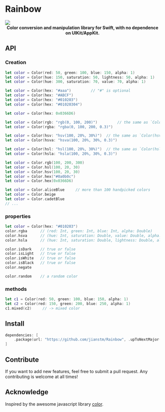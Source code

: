 # Rainbow

<a href="https://travis-ci.org/jianstm/Rainbow">
  <img src="https://travis-ci.org/jianstm/Rainbow.svg?branch=master">
</a>
<br>
<div align="center">
    <strong>Color conversion and manipulation library for Swift, with no dependence on UIKit/AppKit.</strong>
</div>

## API

### Creation

```swift
let color = Color(red: 50, green: 100, blue: 150, alpha: 1)
let color = Color(hue: 150, saturation: 50, lightness: 50, alpha: 1)
let color = Color(hue: 300, saturation: 70, value: 70, alpha: 1)

let color = Color(hex: "#aaa")         // "#" is optional
let color = Color(hex: "#ABCF")        
let color = Color(hex: "#010203")      
let color = Color(hex: "#01020304")    

let color = Color(hex: 0x0366D6)

let color = Color(rgb: "rgb(0, 100, 200)")         // the same as `Color(rgba:)"
let color = Color(rgba: "rgba(0, 100, 200, 0.3)")

let color = Color(hsv: "hsv(100, 20%, 30%)")  // the same as `Color(hsva:)"
let color = Color(hsva: "hsva(100, 20%, 30%, 0.3)")

let color = Color(hsl: "hsl(100, 20%, 30%)")  // the same as `Color(hsla:)"
let color = Color(hsla: "hsla(100, 20%, 30%, 0.3)")

let color = Color.rgb(100, 200, 300)
let color = Color.hsl(100, 20, 30)
let color = Color.hsv(100, 20, 30)
let color = Color.hex("#0a0b0c")
let color = Color.hex(0x0366D6)

let color = Color.aliceBlue		// more than 100 handpicked colors
let color = Color.beige
let color = Color.cadetBlue
// ...
```

### properties

```swift
let color = Color(hex: "#010203")
color.rgba      // (red: Int, green: Int, blue: Int, alpha: Double)
color.hsva      // (hue: Int, saturation: Double, value: Double, alpha: Double)
color.hsla      // (hue: Int, saturation: Double, lightness: Double, alpha: Double)

color.isDark    // true or false
color.isLight   // true or false
color.isWhite   // true or false
color.isBlack   // true or false
color.negate

color.random    // a random color
```

###  methods

```swift
let c1 = Color(red: 50, green: 100, blue: 150, alpha: 1)
let c2 = Color(red: 150, green: 200, blue: 250, alpha: 1)
c1.mixed(c2)     // -> mixed color
```

## Install

```swift
dependencies: [
    .package(url: "https://github.com/jianstm/Rainbow", .upToNextMajor(from: "0.0.1"))
]
```

## Contribute

If you want to add new features, feel free to submit a pull request. Any contributing is welcome at all times!

## Acknowledge

Inspired by the awesome javascript library [color](https://github.com/Qix-/color).
